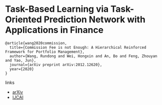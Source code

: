 # Task-Based Learning via Task-Oriented Prediction Network with Applications in Finance
```
@article{wang2020commission,
  title={Commission Fee is not Enough: A Hierarchical Reinforced Framework for Portfolio Management},
  author={Wang, Rundong and Wei, Hongxin and An, Bo and Feng, Zhouyan and Yao, Jun},
  journal={arXiv preprint arXiv:2012.12620},
  year={2020}
}
```

links
- [arXiv](https://arxiv.org/abs/1910.09357)
- [IJCAI](https://www.ijcai.org/Proceedings/2020/617)
